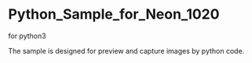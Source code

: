 # Python_Sample_for_Neon_1020
for python3

The sample is designed for preview and capture images by python code.
